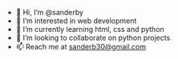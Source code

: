 - 👋 Hi, I’m @sanderby
- 👀 I’m interested in web development
- 🌱 I’m currently learning html, css and python
- 💞️ I’m looking to collaborate on python projects
- 📫 Reach me at sanderb30@gmail.com

<!---
sanderby/sanderby is a ✨ special ✨ repository because its `README.md` (this file) appears on your GitHub profile.
You can click the Preview link to take a look at your changes.
--->
